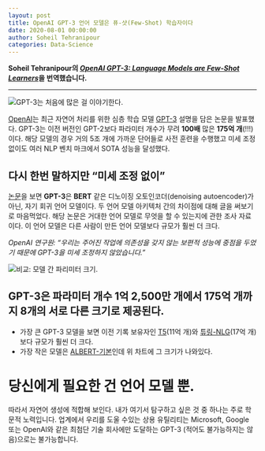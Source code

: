 ```yaml
---
layout: post
title: OpenAI GPT-3 언어 모델은 퓨-샷(Few-Shot) 학습자이다
date: 2020-08-01 00:00:00
author: Soheil Tehranipour
categories: Data-Science
---  
```

  
  
**Soheil Tehranipour의 [*OpenAI GPT-3: Language Models are Few-Shot Learners*](https://medium.com/analytics-vidhya/openai-gpt-3-language-models-are-few-shot-learners-82531b3d3122)을 번역했습니다.**
  
  
- - -
  
![GPT-3는 처음에 많은 걸 이야기한다.](https://aldente0630.github.io/assets/language_models_are_few_shot_learners1.jpeg)
   
[OpenAI](https://openai.com)는 최근 자연어 처리를 위한 심층 학습 모델 [GPT-3](https://github.com/openai/gpt-3) 설명을 담은 논문을 발표했다. GPT-3는 이전 버전인 GPT-2보다 파라미터 개수가 무려 **100배** 많은 **175억 개**(!!!)이다. 해당 모델의 경우 거의 5조 개에 가까운 단어들로 사전 훈련을 수행했고 미세 조정 없이도 여러 NLP 벤치 마크에서 SOTA 성능을 달성했다.

## 다시 한번 말하지만 “미세 조정 없이”

[논문](https://github.com/openai/gpt-3)을 보면 **GPT-3**은 **BERT** 같은 디노이징 오토인코더(denoising autoencoder)가 아닌, 자기 회귀 언어 모델이다. 두 언어 모델 아키텍처 간의 차이점에 대해 글을 써보기로 마음먹었다. 해당 논문은 거대한 언어 모델로 무엇을 할 수 있는지에 관한 조사 자료이다. 이 언어 모델은 다른 사람이 만든 언어 모델보다 규모가 훨씬 더 크다.
  
*OpenAI 연구원: “우리는 주어진 작업에 의존성을 갖지 않는 보편적 성능에 중점을 두었기 때문에 GPT-3을 미세 조정하지 않았습니다.”*

![비교: 모델 간 파리미터 크기.](https://aldente0630.github.io/assets/language_models_are_few_shot_learners2.png)
## GPT-3은 파라미터 개수 1억 2,500만 개에서 175억 개까지 8개의 서로 다른 크기로 제공된다.
* 가장 큰 GPT-3 모델을 보면 이전 기록 보유자인 [T5](https://ai.googleblog.com/2020/02/exploring-transfer-learning-with-t5.html)(11억 개)와 [튜링-NLG](https://www.microsoft.com/en-us/research/blog/turing-nlg-a-17-billion-parameter-language-model-by-microsoft/)(17억 개)보다 규모가 훨씬 더 크다.
* 가장 작은 모델은 [ALBERT-기본](https://ai.googleblog.com/2019/12/albert-lite-bert-for-self-supervised.html)인데 위 차트에 그 크기가 나와있다.
  
# 당신에게 필요한 건 언어 모델 뿐.
따라서 자연어 생성에 적합해 보인다. 내가 여기서 탐구하고 싶은 것 중 하나는 주로 학문적 노력입니다. 업계에서 우리를 도울 수있는 상용 유틸리티는 Microsoft, Google 또는 OpenAI와 같은 최첨단 기술 회사에만 도달하는 GPT-3 (적어도 불가능하지는 않음)으로는 불가능합니다.
